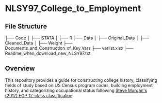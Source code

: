 # NLSY97_College_to_Employment

## File Structure
├── Code
│   ├── STATA
│   ├── R
├── Data
│   ├── Original_Data
│   ├── Cleaned_Data
│   ├── Weight
├── Documents_and_Construction_of_Key_Vars
├── varlist.xlsx
├── Readme_when_download_new_NLSY97.txt

## Overview
This repository provides a guide for constructing college history, classifying fields of study based on US Census program codes, building employment history, and categorizing occupational status following [Steve Morgan's (2017) EGP 12-class classification](https://gss.norc.org/content/dam/gss/get-documentation/pdf/reports/methodological-reports/MR125.pdf).
